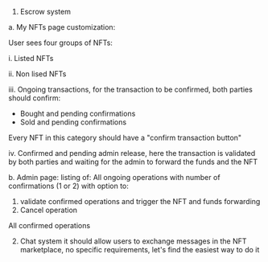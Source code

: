 1. Escrow system

a. My NFTs page customization:

User sees four groups of NFTs:

i. Listed NFTs

ii. Non lised NFTs

iii. Ongoing transactions, for the transaction to be confirmed, both parties should confirm:

 - Bought and pending confirmations
 - Sold and pending confirmations

 Every NFT in this category should have a "confirm transaction button"

 iv. Confirmed and pending admin release, here the transaction is validated by both parties and waiting for the admin to forward the funds and the NFT

 b. Admin page:
 listing of:
 All ongoing operations with number of confirmations (1 or 2) with option to:
 1. validate confirmed operations and trigger the NFT and funds forwarding
 2. Cancel operation

 All confirmed operations


2. Chat system
it should allow users to exchange messages in the NFT marketplace, no specific requirements, let's find the easiest way to do it
